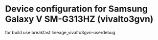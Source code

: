 # Device configuration for Samsung Galaxy V SM-G313HZ (vivalto3gvn)
for build use breakfast lineage_vivalto3gvn-userdebug
